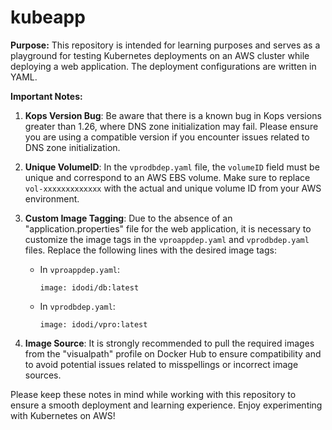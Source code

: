 # kubeapp

**Purpose:** This repository is intended for learning purposes and serves as a playground for testing Kubernetes deployments on an AWS cluster while deploying a web application. The deployment configurations are written in YAML.

**Important Notes:**

1. **Kops Version Bug**: Be aware that there is a known bug in Kops versions greater than 1.26, where DNS zone initialization may fail. Please ensure you are using a compatible version if you encounter issues related to DNS zone initialization.

2. **Unique VolumeID**: In the `vprodbdep.yaml` file, the `volumeID` field must be unique and correspond to an AWS EBS volume. Make sure to replace `vol-xxxxxxxxxxxxx` with the actual and unique volume ID from your AWS environment.

3. **Custom Image Tagging**: Due to the absence of an "application.properties" file for the web application, it is necessary to customize the image tags in the `vproappdep.yaml` and `vprodbdep.yaml` files. Replace the following lines with the desired image tags:

   - In `vproappdep.yaml`:
     ```
     image: idodi/db:latest
     ```
   
   - In `vprodbdep.yaml`:
     ```
     image: idodi/vpro:latest
     ```

4. **Image Source**: It is strongly recommended to pull the required images from the "visualpath" profile on Docker Hub to ensure compatibility and to avoid potential issues related to misspellings or incorrect image sources.

Please keep these notes in mind while working with this repository to ensure a smooth deployment and learning experience. Enjoy experimenting with Kubernetes on AWS!
